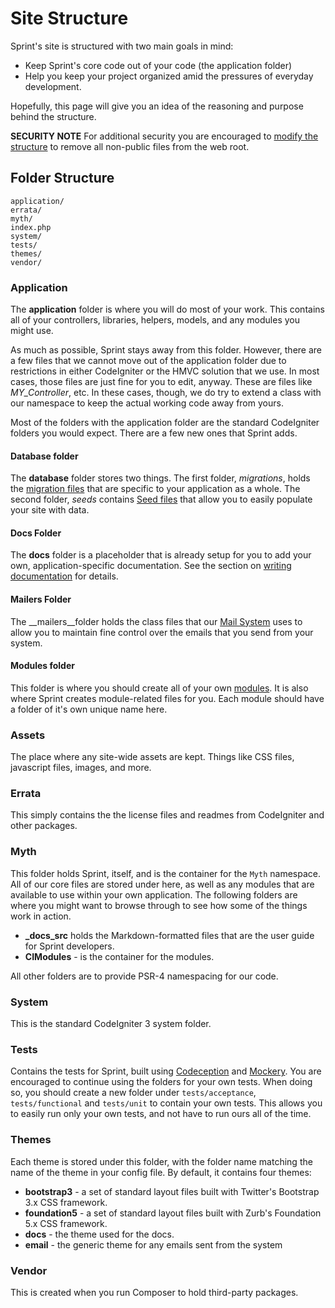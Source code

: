# Site Structure

Sprint's site is structured with two main goals in mind:

- Keep Sprint's core code out of your code (the application folder)
- Help you keep your project organized amid the pressures of everyday development.

Hopefully, this page will give you an idea of the reasoning and purpose behind the structure.

**SECURITY NOTE** For additional security you are encouraged to [modify the structure](security#structure) to remove all non-public files from the web root.

## Folder Structure

    application/
    errata/
    myth/
    index.php
    system/
    tests/
    themes/
    vendor/


### Application

The __application__ folder is where you will do most of your work. This contains all of your controllers, libraries, helpers, models, and any modules you might use.

As much as possible, Sprint stays away from this folder. However, there are a few files that we cannot move out of the application folder due to restrictions in either CodeIgniter or the HMVC solution that we use. In most cases, those files are just fine for you to edit, anyway. These are files like *MY_Controller*, etc. In these cases, though, we do try to extend a class with our namespace to keep the actual working code away from yours.

Most of the folders with the application folder are the standard CodeIgniter folders you would expect. There are a few new ones that Sprint adds.


#### Database folder
The __database__ folder stores two things. The first folder, *migrations*, holds the [migration files](database/migrations) that are specific to your application as a whole. The second folder, *seeds* contains [Seed files](database/seeding) that allow you to easily populate your site with data.

#### Docs Folder
The __docs__ folder is a placeholder that is already setup for you to add your own, application-specific documentation. See the section on [writing documentation](writing_docs) for details.

#### Mailers Folder
The __mailers__folder holds the class files that our [Mail System](general/email) uses to allow you to maintain fine control over the emails that you send from your system.

#### Modules folder
This folder is where you should create all of your own [modules](general/modules). It is also where Sprint creates module-related files for you. Each module should have a folder of it's own unique name here.


### Assets
The place where any site-wide assets are kept. Things like CSS files, javascript files, images, and more.

### Errata
This simply contains the the license files and readmes from CodeIgniter and other packages.

### Myth

This folder holds Sprint, itself, and is the container for the `Myth` namespace. All of our core files are stored under here, as well as any modules that are available to use within your own application. The following folders are where you might want to browse through to see how some of the things work in action.

- **_docs_src** holds the Markdown-formatted files that are the user guide for Sprint developers.
- **CIModules** - is the container for the modules. 

All other folders are to provide PSR-4 namespacing for our code.

### System
This is the standard CodeIgniter 3 system folder.

### Tests
Contains the tests for Sprint, built using [Codeception](http://codeception.com/) and [Mockery](https://github.com/padraic/mockery). You are encouraged to continue using the folders for your own tests. When doing so, you should create a new folder under `tests/acceptance`, `tests/functional` and `tests/unit` to contain your own tests. This allows you to easily run only your own tests, and not have to run ours all of the time. 

### Themes
Each theme is stored under this folder, with the folder name matching the name of the theme in your config file. By default, it contains four themes:

- **bootstrap3** - a set of standard layout files built with Twitter's Bootstrap 3.x CSS framework. 
- **foundation5** - a set of standard layout files built with Zurb's Foundation 5.x CSS framework. 
- **docs** - the theme used for the docs.
- **email** - the generic theme for any emails sent from the system

### Vendor
This is created when you run Composer to hold third-party packages.  
